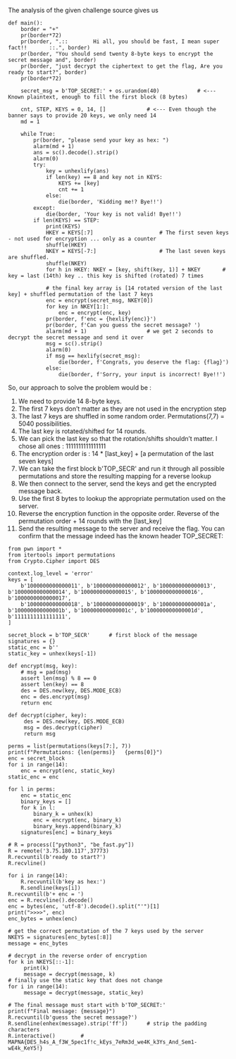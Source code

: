 The analysis of the given challenge source gives us

```
def main():
	border = "+"
	pr(border*72)
	pr(border, ".::        Hi all, you should be fast, I mean super fact!!       ::.", border)
	pr(border, "You should send twenty 8-byte keys to encrypt the secret message and", border)
	pr(border, "just decrypt the ciphertext to get the flag, Are you ready to start?", border)
	pr(border*72)

	secret_msg = b'TOP_SECRET:' + os.urandom(40)            # <--- Known plaintext, enough to fill the first block (8 bytes)
	
	cnt, STEP, KEYS = 0, 14, []             # <--- Even though the banner says to provide 20 keys, we only need 14 
	md = 1

	while True:
		pr(border, "please send your key as hex: ")
		alarm(md + 1)
		ans = sc().decode().strip()
		alarm(0)
		try:
			key = unhexlify(ans)
			if len(key) == 8 and key not in KEYS:
				KEYS += [key]
				cnt += 1
			else:
				die(border, 'Kidding me!? Bye!!')
		except:
			die(border, 'Your key is not valid! Bye!!')
		if len(KEYS) == STEP:
			print(KEYS)
			HKEY = KEYS[:7]			            # The first seven keys - not used for encryption ... only as a counter
			shuffle(HKEY)			
			NKEY = KEYS[-7:]                    # The last seven keys are shuffled.
			shuffle(NKEY)
			for h in HKEY: NKEY = [key, shift(key, 1)] + NKEY       # key = last (14th) key .. this key is shifted (rotated) 7 times

            # the final key array is [14 rotated version of the last key] + shuffled permutation of the last 7 keys                
			enc = encrypt(secret_msg, NKEY[0])
			for key in NKEY[1:]:
				enc = encrypt(enc, key)
			pr(border, f'enc = {hexlify(enc)}')
			pr(border, f'Can you guess the secret message? ')
			alarm(md + 1)                   # we get 2 seconds to decrypt the secret message and send it over 
			msg = sc().strip()
			alarm(0)
			if msg == hexlify(secret_msg):
				die(border, f'Congrats, you deserve the flag: {flag}')
			else:
				die(border, f'Sorry, your input is incorrect! Bye!!')

```

So, our approach to solve the problem would be :

1. We need to provide 14 8-byte keys.
2. The first 7 keys don’t matter as they are not used in the encryption step
3. The last 7 keys are shuffled in some random order. Permutations(7,7) = 5040 possibilities.
4. The last key is rotated/shifted for 14 rounds.
5. We can pick the last key so that the rotation/shifts shouldn’t matter. I chose all ones : 1111111111111111
6. The encryption order is : 14 * [last_key] + [a permutation of the last seven keys]
7. We can take the first block b'TOP_SECR' and run it through all possible permutations and store the resulting mapping for a reverse lookup
8. We then connect to the server, send the keys and get the encrypted message back.
9. Use the first 8 bytes to lookup the appropriate permutation used on the server.
10. Reverse the encryption function in the opposite order. Reverse of the permutation order + 14 rounds with the [last_key]
11. Send the resulting message to the server and receive the flag. You can confirm that the message indeed has the known header TOP_SECRET:

```
from pwn import * 
from itertools import permutations
from Crypto.Cipher import DES

context.log_level = 'error'
keys = [
    b'1000000000000011', b'1000000000000012', b'1000000000000013', b'1000000000000014', b'1000000000000015', b'1000000000000016', b'1000000000000017',
    b'1000000000000018', b'1000000000000019', b'100000000000001a', b'100000000000001b', b'100000000000001c', b'100000000000001d', b'1111111111111111',
]

secret_block = b'TOP_SECR'      # first block of the message
signatures = {}
static_enc = b''
static_key = unhex(keys[-1])

def encrypt(msg, key):
	# msg = pad(msg)
	assert len(msg) % 8 == 0
	assert len(key) == 8
	des = DES.new(key, DES.MODE_ECB)
	enc = des.encrypt(msg)
	return enc

def decrypt(cipher, key):
     des = DES.new(key, DES.MODE_ECB)
     msg = des.decrypt(cipher)
     return msg

perms = list(permutations(keys[7:], 7))
print(f"Permutations: {len(perms)}   {perms[0]}")
enc = secret_block
for i in range(14):
    enc = encrypt(enc, static_key)
static_enc = enc

for l in perms:
    enc = static_enc
    binary_keys = []
    for k in l: 
        binary_k = unhex(k)
        enc = encrypt(enc, binary_k)
        binary_keys.append(binary_k)
    signatures[enc] = binary_keys

# R = process(["python3", "be_fast.py"])
R = remote('3.75.180.117',37773)
R.recvuntil(b'ready to start?')
R.recvline()

for i in range(14):
    R.recvuntil(b'key as hex:')
    R.sendline(keys[i])
R.recvuntil(b'+ enc = ')
enc = R.recvline().decode()
enc = bytes(enc, 'utf-8').decode().split("'")[1]
print(">>>>", enc)
enc_bytes = unhex(enc)

# get the correct permutation of the 7 keys used by the server
NKEYS = signatures[enc_bytes[:8]]
message = enc_bytes

# decrypt in the reverse order of encryption
for k in NKEYS[::-1]:
     print(k)
     message = decrypt(message, k)
# finally use the static key that does not change
for i in range(14):
     message = decrypt(message, static_key)

# The final message must start with b'TOP_SECRET:'
print(f"Final message: {message}")
R.recvuntil(b'guess the secret message?')
R.sendline(enhex(message).strip('ff'))      # strip the padding characters 
R.interactive()        # MAPNA{DES_h4s_A_f3W_5pec1f!c_kEys_7eRm3d_we4K_k3Ys_And_Sem1-wE4k_KeY5!}

```